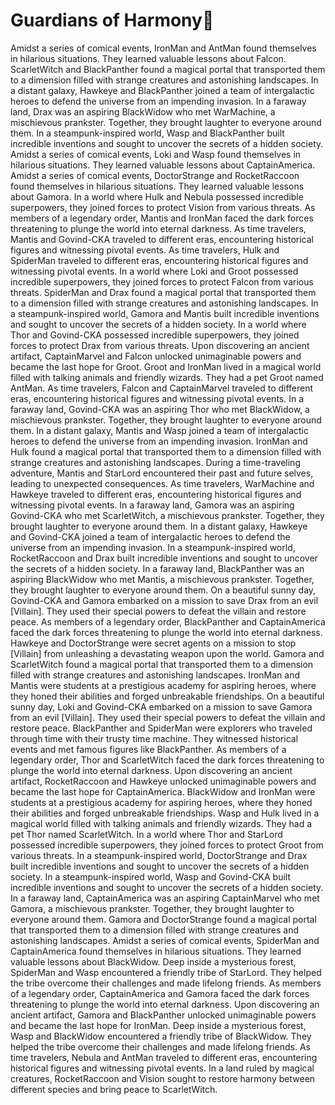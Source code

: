 # Guardians of Harmony:cherry_blossom:

Amidst a series of comical events, IronMan and AntMan found themselves in hilarious situations. They learned valuable lessons about Falcon.
ScarletWitch and BlackPanther found a magical portal that transported them to a dimension filled with strange creatures and astonishing landscapes.
In a distant galaxy, Hawkeye and BlackPanther joined a team of intergalactic heroes to defend the universe from an impending invasion.
In a faraway land, Drax was an aspiring BlackWidow who met WarMachine, a mischievous prankster. Together, they brought laughter to everyone around them.
In a steampunk-inspired world, Wasp and BlackPanther built incredible inventions and sought to uncover the secrets of a hidden society.
Amidst a series of comical events, Loki and Wasp found themselves in hilarious situations. They learned valuable lessons about CaptainAmerica.
Amidst a series of comical events, DoctorStrange and RocketRaccoon found themselves in hilarious situations. They learned valuable lessons about Gamora.
In a world where Hulk and Nebula possessed incredible superpowers, they joined forces to protect Vision from various threats.
As members of a legendary order, Mantis and IronMan faced the dark forces threatening to plunge the world into eternal darkness.
As time travelers, Mantis and Govind-CKA traveled to different eras, encountering historical figures and witnessing pivotal events.
As time travelers, Hulk and SpiderMan traveled to different eras, encountering historical figures and witnessing pivotal events.
In a world where Loki and Groot possessed incredible superpowers, they joined forces to protect Falcon from various threats.
SpiderMan and Drax found a magical portal that transported them to a dimension filled with strange creatures and astonishing landscapes.
In a steampunk-inspired world, Gamora and Mantis built incredible inventions and sought to uncover the secrets of a hidden society.
In a world where Thor and Govind-CKA possessed incredible superpowers, they joined forces to protect Drax from various threats.
Upon discovering an ancient artifact, CaptainMarvel and Falcon unlocked unimaginable powers and became the last hope for Groot.
Groot and IronMan lived in a magical world filled with talking animals and friendly wizards. They had a pet Groot named AntMan.
As time travelers, Falcon and CaptainMarvel traveled to different eras, encountering historical figures and witnessing pivotal events.
In a faraway land, Govind-CKA was an aspiring Thor who met BlackWidow, a mischievous prankster. Together, they brought laughter to everyone around them.
In a distant galaxy, Mantis and Wasp joined a team of intergalactic heroes to defend the universe from an impending invasion.
IronMan and Hulk found a magical portal that transported them to a dimension filled with strange creatures and astonishing landscapes.
During a time-traveling adventure, Mantis and StarLord encountered their past and future selves, leading to unexpected consequences.
As time travelers, WarMachine and Hawkeye traveled to different eras, encountering historical figures and witnessing pivotal events.
In a faraway land, Gamora was an aspiring Govind-CKA who met ScarletWitch, a mischievous prankster. Together, they brought laughter to everyone around them.
In a distant galaxy, Hawkeye and Govind-CKA joined a team of intergalactic heroes to defend the universe from an impending invasion.
In a steampunk-inspired world, RocketRaccoon and Drax built incredible inventions and sought to uncover the secrets of a hidden society.
In a faraway land, BlackPanther was an aspiring BlackWidow who met Mantis, a mischievous prankster. Together, they brought laughter to everyone around them.
On a beautiful sunny day, Govind-CKA and Gamora embarked on a mission to save Drax from an evil [Villain]. They used their special powers to defeat the villain and restore peace.
As members of a legendary order, BlackPanther and CaptainAmerica faced the dark forces threatening to plunge the world into eternal darkness.
Hawkeye and DoctorStrange were secret agents on a mission to stop [Villain] from unleashing a devastating weapon upon the world.
Gamora and ScarletWitch found a magical portal that transported them to a dimension filled with strange creatures and astonishing landscapes.
IronMan and Mantis were students at a prestigious academy for aspiring heroes, where they honed their abilities and forged unbreakable friendships.
On a beautiful sunny day, Loki and Govind-CKA embarked on a mission to save Gamora from an evil [Villain]. They used their special powers to defeat the villain and restore peace.
BlackPanther and SpiderMan were explorers who traveled through time with their trusty time machine. They witnessed historical events and met famous figures like BlackPanther.
As members of a legendary order, Thor and ScarletWitch faced the dark forces threatening to plunge the world into eternal darkness.
Upon discovering an ancient artifact, RocketRaccoon and Hawkeye unlocked unimaginable powers and became the last hope for CaptainAmerica.
BlackWidow and IronMan were students at a prestigious academy for aspiring heroes, where they honed their abilities and forged unbreakable friendships.
Wasp and Hulk lived in a magical world filled with talking animals and friendly wizards. They had a pet Thor named ScarletWitch.
In a world where Thor and StarLord possessed incredible superpowers, they joined forces to protect Groot from various threats.
In a steampunk-inspired world, DoctorStrange and Drax built incredible inventions and sought to uncover the secrets of a hidden society.
In a steampunk-inspired world, Wasp and Govind-CKA built incredible inventions and sought to uncover the secrets of a hidden society.
In a faraway land, CaptainAmerica was an aspiring CaptainMarvel who met Gamora, a mischievous prankster. Together, they brought laughter to everyone around them.
Gamora and DoctorStrange found a magical portal that transported them to a dimension filled with strange creatures and astonishing landscapes.
Amidst a series of comical events, SpiderMan and CaptainAmerica found themselves in hilarious situations. They learned valuable lessons about BlackWidow.
Deep inside a mysterious forest, SpiderMan and Wasp encountered a friendly tribe of StarLord. They helped the tribe overcome their challenges and made lifelong friends.
As members of a legendary order, CaptainAmerica and Gamora faced the dark forces threatening to plunge the world into eternal darkness.
Upon discovering an ancient artifact, Gamora and BlackPanther unlocked unimaginable powers and became the last hope for IronMan.
Deep inside a mysterious forest, Wasp and BlackWidow encountered a friendly tribe of BlackWidow. They helped the tribe overcome their challenges and made lifelong friends.
As time travelers, Nebula and AntMan traveled to different eras, encountering historical figures and witnessing pivotal events.
In a land ruled by magical creatures, RocketRaccoon and Vision sought to restore harmony between different species and bring peace to ScarletWitch.